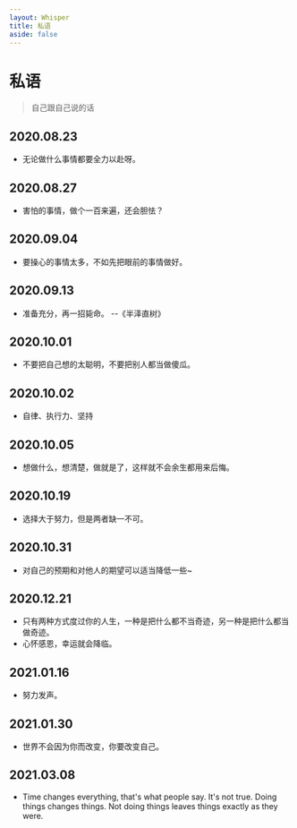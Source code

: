 ```yaml
---
layout: Whisper
title: 私语
aside: false
---
```


# 私语

> 自己跟自己说的话

## 2020.08.23

- 无论做什么事情都要全力以赴呀。

## 2020.08.27

- 害怕的事情，做个一百来遍，还会胆怯？

## 2020.09.04

- 要操心的事情太多，不如先把眼前的事情做好。

## 2020.09.13

- 准备充分，再一招毙命。 --《半泽直树》

## 2020.10.01

- 不要把自己想的太聪明，不要把别人都当做傻瓜。

## 2020.10.02

- 自律、执行力、坚持

## 2020.10.05

- 想做什么，想清楚，做就是了，这样就不会余生都用来后悔。

## 2020.10.19

- 选择大于努力，但是两者缺一不可。

## 2020.10.31

- 对自己的预期和对他人的期望可以适当降低一些~

## 2020.12.21

- 只有两种方式度过你的人生，一种是把什么都不当奇迹，另一种是把什么都当做奇迹。
- 心怀感恩，幸运就会降临。

## 2021.01.16

- 努力发声。

## 2021.01.30

- 世界不会因为你而改变，你要改变自己。

## 2021.03.08

- Time changes everything, that's what people say. It's not true. Doing things changes things. Not doing things leaves things exactly as they were.
